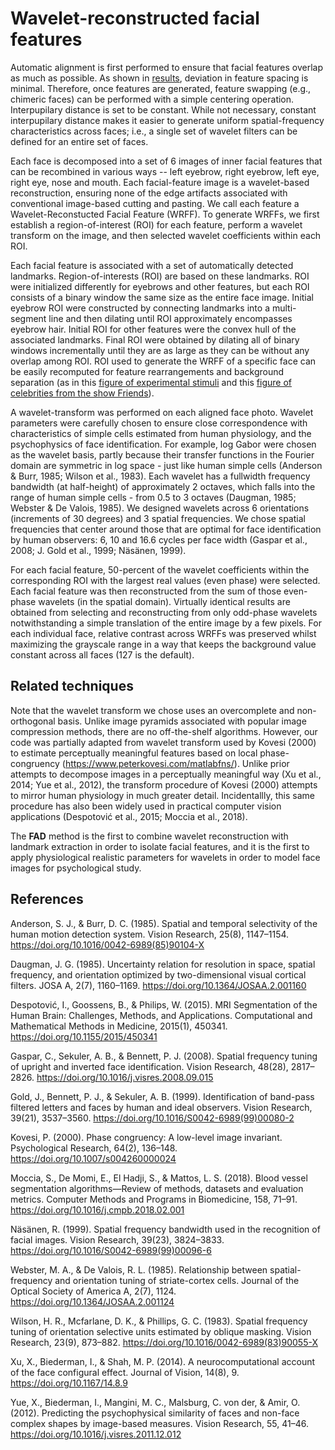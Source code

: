 # Wavelet-reconstructed facial features

Automatic alignment is first performed to ensure that facial features overlap as much as possible. As shown in [results](../../results/README.md), deviation in feature spacing is minimal. Therefore, once features are generated, feature swapping (e.g., chimeric faces) can be performed with a simple centering operation. Interpupilary distance is set to be constant. While not necessary, constant interpupilary distance makes it easier to generate uniform spatial-frequency characteristics across faces; i.e., a single set of wavelet filters can be defined for an entire set of faces.

Each face is decomposed into a set of 6 images of inner facial features that can be recombined in various ways -- left eyebrow, right eyebrow, left eye, right eye, nose and mouth. Each facial-feature image is a wavelet-based reconstruction, ensuring none of the edge artifacts associated with conventional image-based cutting and pasting. We call each feature a Wavelet-Reconstucted Facial Feature (WRFF). To generate WRFFs, we first establish a region-of-interest (ROI) for each feature, perform a wavelet transform on the image, and then selected wavelet coefficients within each ROI.

Each facial feature is associated with a set of automatically detected landmarks. Region-of-interests (ROI) are based on these landmarks. ROI were initialized differently for eyebrows and other features, but each ROI consists of a binary window the same size as the entire face image. Initial eyebrow ROI were constructed by connecting landmarks into a multi-segment line and then dilating until ROI approximately encompasses eyebrow hair. Initial ROI for other features were the convex hull of the associated landmarks. Final ROI were obtained by dilating all of binary windows incrementally until they are as large as they can be without any overlap among ROI. ROI used to generate the WRFF of a specific face can be easily recomputed for feature rearrangements and background separation (as in this [figure of experimental stimuli](../../demos/features/fig-demos-features.png) and this [figure of celebrities from the show Friends](../../results/collage-friends-labeled.png)).

A wavelet-transform was performed on each aligned face photo. Wavelet parameters were carefully chosen to ensure close correspondence with characteristics of simple cells estimated from human physiology, and the psychophysics of face identification. For example, log Gabor were chosen as the wavelet basis, partly because their transfer functions in the Fourier domain are symmetric in log space - just like human simple cells (Anderson & Burr, 1985; Wilson et al., 1983). Each wavelet has a fullwidth frequency bandwidth (at half-height) of approximately 2 octaves, which falls into the range of human simple cells - from 0.5 to 3 octaves (Daugman, 1985; Webster & De Valois, 1985). We designed wavelets across 6 orientations (increments of 30 degrees) and 3 spatial frequencies. We chose spatial frequencies that center around those that are optimal for face identification by human observers: 6, 10 and 16.6 cycles per face width (Gaspar et al., 2008; J. Gold et al., 1999; Näsänen, 1999).

For each facial feature, 50-percent of the wavelet coefficients within the corresponding ROI with the largest real values (even phase) were selected. Each facial feature was then reconstructed from the sum of those even-phase wavelets (in the spatial domain). Virtually identical results are obtained from selecting and reconstructing from only odd-phase wavelets notwithstanding a simple translation of the entire image by a few pixels. For each individual face, relative contrast across WRFFs was preserved whilst maximizing the grayscale range in a way that keeps the background value constant across all faces (127 is the default).

## Related techniques

Note that the wavelet transform we chose uses an overcomplete and non-orthogonal basis. Unlike image pyramids associated with popular image compression methods, there are no off-the-shelf algorithms. However, our code was partially adapted from wavelet transform used by Kovesi (2000) to estimate perceptually meaningful features based on local phase-congruency (https://www.peterkovesi.com/matlabfns/). Unlike prior attempts to decompose images in a perceptually meaningful way (Xu et al., 2014; Yue et al., 2012), the transform procedure of Kovesi (2000) attempts to mirror human physiology in much greater detail. Incidentallly, this same procedure has also been widely used in practical computer vision applications (Despotović et al., 2015; Moccia et al., 2018).

The **FAD** method is the first to combine wavelet reconstruction with landmark extraction in order to isolate facial features, and it is the first to apply physiological realistic parameters for wavelets in order to model face images for psychological study.

## References

Anderson, S. J., & Burr, D. C. (1985). Spatial and temporal selectivity of the human motion detection system. Vision Research, 25(8), 1147–1154. https://doi.org/10.1016/0042-6989(85)90104-X

Daugman, J. G. (1985). Uncertainty relation for resolution in space, spatial frequency, and orientation optimized by two-dimensional visual cortical filters. JOSA A, 2(7), 1160–1169. https://doi.org/10.1364/JOSAA.2.001160

Despotović, I., Goossens, B., & Philips, W. (2015). MRI Segmentation of the Human Brain: Challenges, Methods, and Applications. Computational and Mathematical Methods in Medicine, 2015(1), 450341. https://doi.org/10.1155/2015/450341

Gaspar, C., Sekuler, A. B., & Bennett, P. J. (2008). Spatial frequency tuning of upright and inverted face identification. Vision Research, 48(28), 2817–2826. https://doi.org/10.1016/j.visres.2008.09.015

Gold, J., Bennett, P. J., & Sekuler, A. B. (1999). Identification of band-pass filtered letters and faces by human and ideal observers. Vision Research, 39(21), 3537–3560. https://doi.org/10.1016/S0042-6989(99)00080-2

Kovesi, P. (2000). Phase congruency: A low-level image invariant. Psychological Research, 64(2), 136–148. https://doi.org/10.1007/s004260000024

Moccia, S., De Momi, E., El Hadji, S., & Mattos, L. S. (2018). Blood vessel segmentation algorithms—Review of methods, datasets and evaluation metrics. Computer Methods and Programs in Biomedicine, 158, 71–91. https://doi.org/10.1016/j.cmpb.2018.02.001

Näsänen, R. (1999). Spatial frequency bandwidth used in the recognition of facial images. Vision Research, 39(23), 3824–3833. https://doi.org/10.1016/S0042-6989(99)00096-6

Webster, M. A., & De Valois, R. L. (1985). Relationship between spatial-frequency and orientation tuning of striate-cortex cells. Journal of the Optical Society of America A, 2(7), 1124. https://doi.org/10.1364/JOSAA.2.001124

Wilson, H. R., Mcfarlane, D. K., & Phillips, G. C. (1983). Spatial frequency tuning of orientation selective units estimated by oblique masking. Vision Research, 23(9), 873–882. https://doi.org/10.1016/0042-6989(83)90055-X

Xu, X., Biederman, I., & Shah, M. P. (2014). A neurocomputational account of the face configural effect. Journal of Vision, 14(8), 9. https://doi.org/10.1167/14.8.9

Yue, X., Biederman, I., Mangini, M. C., Malsburg, C. von der, & Amir, O. (2012). Predicting the psychophysical similarity of faces and non-face complex shapes by image-based measures. Vision Research, 55, 41–46. https://doi.org/10.1016/j.visres.2011.12.012
